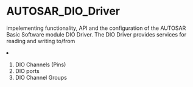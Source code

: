 
<h1>AUTOSAR_DIO_Driver</h1>

impelementing functionality, API and the configuration of the AUTOSAR Basic Software module DIO Driver.
The DIO Driver provides services for reading and writing to/from <li>
<ol>
 <li>DIO Channels (Pins)</li>
<li>DIO ports</li>
<li>DIO Channel Groups</li>
</ol>
